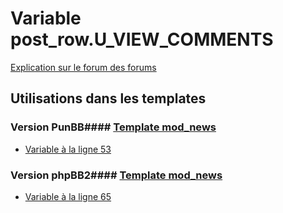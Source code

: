 # Variable post_row.U_VIEW_COMMENTS
[Explication sur le forum des forums](http://forum.forumactif.com/t294113-listing-des-variables#post_row.U_VIEW_COMMENTS)
## Utilisations dans les templates
### Version PunBB#### [Template mod_news](punbb/mod_news.md)
* [Variable à la ligne 53](../punbb/mod_news.tpl#L53)
### Version phpBB2#### [Template mod_news](subsilver/mod_news.md)
* [Variable à la ligne 65](../subsilver/mod_news.tpl#L65)